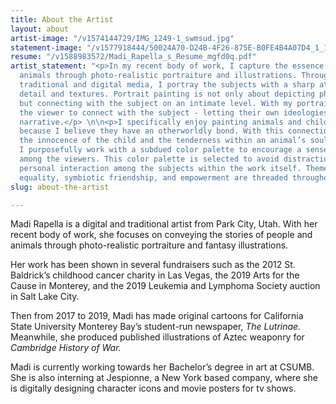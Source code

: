 ```yaml
---
title: About the Artist
layout: about
artist-image: "/v1574144729/IMG_1249-1_swmsud.jpg"
statement-image: "/v1577918444/50024A70-D24B-4F26-875E-B0FE4B4A07D4_1_100_o_kne0px.jpg"
resume: "/v1588983572/Madi_Rapella_s_Resume_mgfd0q.pdf"
artist_statement: "<p>In my recent body of work, I capture the essence of people and
  animals through photo-realistic portraiture and illustrations. Through the use of
  traditional and digital media, I portray the subjects with a sharp attention to
  detail and textures. Portrait painting is not only about depicting physical likeness,
  but connecting with the subject on an intimate level. With my portraits, I invite
  the viewer to connect with the subject - letting their own ideologies amend the
  narrative.</p> \n\n<p>I specifically enjoy painting animals and children together
  because I believe they have an otherworldly bond. With this connection, I represent
  the innocence of the child and the tenderness within an animal’s soul. In addition,
  I ​purposefully work with a subdued color palette to encourage a sense of calmness
  among the viewers. This color palette is selected to avoid distraction from the
  personal interaction among the subjects within the work itself. Themes of animal
  equality, symbiotic friendship, and empowerment are threaded throughout my work.</p>"
slug: about-the-artist

---
```

Madi Rapella is a digital and traditional artist from Park City, Utah. With her recent body of work, she focuses on conveying the stories of people and animals through photo-realistic portraiture and fantasy illustrations.

Her work has been shown in several fundraisers such as the 2012 St. Baldrick’s childhood cancer charity in Las Vegas, the 2019 Arts for the Cause in Monterey, and the 2019 Leukemia and Lymphoma Society auction in Salt Lake City.

Then from 2017 to 2019, Madi has made original cartoons for California State University Monterey Bay’s student-run newspaper, _The Lutrinae._ Meanwhile, she produced published illustrations of Aztec weaponry for _Cambridge History of War._

Madi is currently working towards her Bachelor’s degree in art at CSUMB. She is also interning at Jespionne, a New York based company, where she is digitally designing character icons and movie posters for tv shows.